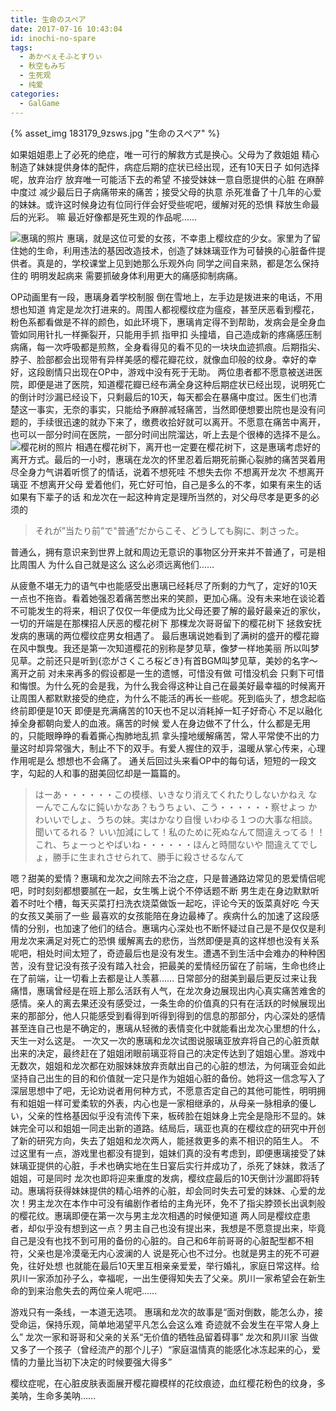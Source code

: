 ```yaml
---
title: 生命のスペア
date: 2017-07-16 10:43:04
id: inochi-no-spare
tags:
  - あかべぇそふとすりぃ
  - 秋空もみぢ
  - 生死观
  - 纯爱
categories:
  - GalGame
---
```

{% asset_img 183179_9zsws.jpg "生命のスペア" %}

如果姐姐患上了必死的绝症，唯一可行的解救方式是换心。父母为了救姐姐 精心制造了妹妹提供身体的配件，病症后期的症状已经出现，还有10天日子 如何选择呢，放弃治疗 放弃唯一可能活下去的希望 不接受妹妹一意自愿提供的心脏 在麻醉中度过 减少最后日子病痛带来的痛苦；接受父母的执意 杀死准备了十几年的心爱的妹妹。或许这时候身边有位同行伴会好受些呢吧，缓解对死的恐惧 释放生命最后的光彩。
嘛 最近好像都是死生观的作品呢……
<!--more-->
![惠璃的照片](ev_02a_l.jpg)
惠璃，就是这位可爱的女孩，不幸患上樱纹症的少女。家里为了留住她的生命，利用违法的基因改造技术，创造了妹妹璃亚作为可替换的心脏备件提供者。真是的，学校课堂上见到她那么乐观外向 同学之间自来熟，都是怎么保持住的 明明发起病来 需要抓破身体利用更大的痛感抑制病痛。

OP动画里有一段，惠璃身着学校制服 倒在雪地上，左手边是拨进来的电话，不用想也知道 肯定是龙次打进来的。周围人都视樱纹症为瘟疫，甚至厌恶看到樱花，粉色系都看做是不祥的颜色，如此环境下，惠璃肯定得不到帮助，发病会是全身血管如同用针扎一样撕裂开，只能用手抓 指甲扣 头撞墙，自己造成新的疼痛感压制病痛，每一次呼吸都是煎熬，全身看得见的看不见的一块块血迹抓痕。后期指尖、脖子、脸部都会出现带有异样美感的樱花瓣花纹，就像血印般的纹身。幸好的幸好，这段剧情只出现在OP中，游戏中没有死于无助。
两位患者都不愿意被送进医院，即便是进了医院，知道樱花瓣已经布满全身这种后期症状已经出现，说明死亡的倒计时沙漏已经设下，只剩最后的10天，每天都会在暴痛中度过。医生们也清楚这一事实，无奈的事实，只能给予麻醉减轻痛苦，当然即便想要出院也是没有问题的，手续很迅速的就办下来了，缴费收拾好就可以离开。不愿意在痛苦中离开，也可以一部分时间在医院，一部分时间出院溜达，听上去是个很棒的选择不是么。
![樱花树的照片](ev_17a_l.jpg)
相遇在樱花树下，离开也一定要在樱花树下，这是惠璃考虑好的离开方式。最后的一小时，惠璃在龙次的怀里忍着后期死前撕心裂肺的痛苦哭着用尽全身力气讲着听惯了的情话，说着不想死哇 不想失去你 不想离开龙次 不想离开璃亚 不想离开父母 爱着他们，死亡好可怕，自己是多么的不孝，如果有来生的话 如果有下辈子的话 和龙次在一起这种肯定是理所当然的，对父母尽孝是更多的必须的
> それが”当たり前”で"普通”だからこそ、どうしても胸に、刺さった。

普通么，拥有意识来到世界上就和周边无意识的事物区分开来并不普通了，可是相比周围人 为什么自己就是这么 这么必须远离他们……

从疲惫不堪无力的语气中也能感受出惠璃已经耗尽了所剩的力气了，定好的10天一点也不拖沓。看着她强忍着痛苦憋出来的笑颜，更加心痛。没有未来地在谈论着不可能发生的将来，相识了仅仅一年便成为比父母还要了解的最好最亲近的家伙，一切的开端是在那棵招人厌恶的樱花树下 那棵龙次哥哥留下的樱花树下 拯救安抚发病的惠璃的两位樱纹症男女相遇了。
最后惠璃说她看到了满树的盛开的樱花瓣在风中飘曳。我还是第一次知道樱花的别称是梦见草，像梦一样地美丽 所以叫梦见草。之前还只是听到{恋がさくころ桜どき}有首BGM叫梦见草，美妙的名字～
离开之前 对未来再多的假设都是一生的遗憾，可惜没有做 可惜没机会 只剩下可惜和悔恨。为什么死的会是我，为什么我会得这种让自己在最美好最幸福的时候离开 让周围人都默默接受的绝症，为什么不能活的再长一些呢。死到临头了，想念起临终前即便是10天 即便是充满痛苦的10天也不足以消耗掉一缸子好奇心 不足以融化掉全身都朝向爱人的血液。痛苦的时候 爱人在身边做不了什么，什么都是无用的，只能眼睁睁的看着撕心掏肺地乱抓 拿头撞地缓解痛苦，常人平常使不出的力量这时却异常强大，制止不下的双手。有爱人握住的双手，温暖从掌心传来，心理作用呢是么 想想也不会痛了。
通关后回过头来看OP中的每句话，短短的一段文字，勾起的人和事的甜美回忆却是一篇篇的。
> はーあ・・・・・・この模様、いきなり消えてくれたりしないかねえ
> なーんでこんなに鈍いかなあ？もうちょい、こう・・・・・・察せよっ
> かわいいでしょ、うちの妹。実はかなり自慢
> いわゆる１つの大事な相談。聞いてるれる？
> いい加減にして！私のために死ぬなんて間違えってる！！
> これ、ちょーっとやばいね・・・・・・ほんと時間ないや
> 間違えてでしょ，勝手に生まれさせられて、勝手に殺させるなんて

嗯？甜美的爱情？惠璃和龙次之间除去不治之症，只是普通路边常见的恩爱情侣呢吧，时时刻刻都想要腻在一起，女生嘴上说个不停话题不断 男生走在身边默默听着不时吐个槽，每天买菜打扫洗衣烧菜做饭一起吃，评论今天的饭菜真好吃 今天的女孩又美丽了一些 最喜欢的女孩能陪在身边最棒了。疾病什么的加速了这段感情的分别，也加速了他们的结合。惠璃内心深处也不断怀疑过自己是不是仅仅是利用龙次来满足对死亡的恐惧 缓解离去的悲伤，当然即便是真的这样想也没有关系呢吧，相处时间太短了，奇迹最后也是没有发生。遭遇不到生活中会难办的种种困苦，没有登记没有孩子没有踏入社会，把最美的爱情经历留在了前端，生命也终止在了前端，让一切看上去都是让人羡慕……
日常部分的甜美到最后更反过来让我痛惜，惠璃曾经是在班上那么活跃有人气，在龙次身边展现出内心真实痛苦难舍的感情。亲人的离去果还没有感受过，一条生命的价值真的只有在活跃的时候展现出来的那部分，他人只能感受到看得到听得到得到的信息的那部分，内心深处的感情甚至连自己也是不确定的，惠璃从轻微的表情变化中就能看出龙次心里想的什么，天生一对么这是。
一次又一次的惠璃和龙次试图说服璃亚放弃将自己的心脏贡献出来的决定，最终赶在了姐姐闭眼前璃亚将自己的决定传达到了姐姐心里。游戏中无数次，姐姐和龙次都在劝服妹妹放弃贡献出自己的心脏的想法，为何璃亚会如此坚持自己出生的目的和价值就一定只是作为姐姐心脏的备份。她将这一信念写入了深层思想中了吧，无论劝说者用何种方式，不愿意否定自己的其他可能性，明明拥有和姐姐一样可爱柔软的外表，内心也是一家相继承的，从母亲一脉相承的優しい，父亲的性格基因似乎没有流传下来，板砖脸在姐妹身上完全是隐形不显的。妹妹完全可以和姐姐一同走出新的道路。结局后，璃亚也真的在樱纹症的研究中开创了新的研究方向，失去了姐姐和龙次两人，能拯救更多的素不相识的陌生人。
不过这里有一点，游戏里也都没有提到，姐妹们真的没有考虑到，即便惠璃接受了妹妹璃亚提供的心脏，手术也确实地在生日宴后实行并成功了，杀死了妹妹，救活了姐姐，可是同时 龙次也即将迎来重度的发病，樱纹症最后的10天倒计沙漏即将转动。惠璃将获得妹妹提供的精心培养的心脏，却会同时失去可爱的妹妹、心爱的龙次！男主龙次在本作中可没有编剧作者给的主角光环，免不了指尖脖颈长出讽刺般的樱花纹。惠璃即便在第一次与男主龙次相遇的时候便知道 两人同是樱纹症患者，却似乎没有想到这一点？男主自己也没有提出来，我想是不愿意提出来，毕竟自己是没有也找不到可用的备份的心脏的。自己和6年前哥哥的心脏配型都不相符，父亲也是冷漠毫无内心波澜的人 说是死心也不过分。也就是男主的死不可避免，往好处想 也就能在最后10天里互相亲亲爱爱，举行婚礼，家庭日常这样。给夙川一家添加孙子么，幸福呢，一出生便得知失去了父亲。夙川一家希望会在新生命的到来治愈失去的两位亲人呢吧……

游戏只有一条线，一本道无选项。
惠璃和龙次的故事是“面对倒数，能怎么办，接受命运，保持乐观，简单地渴望平凡怎么会这么难 奇迹就不会发生在平常人身上么”
龙次一家和哥哥和父亲的关系“无价值的牺牲品留着碍事”
龙次和夙川家 当做又多了一个孩子（曾经流产的那个儿子）“家庭温情真的能感化冰冻起来的心，爱情的力量比当初下决定的时候要强大得多”

樱纹症呢，在心脏皮肤表面展开樱花瓣模样的花纹痕迹，血红樱花粉色的纹身，多美呐，生命多美呐……

